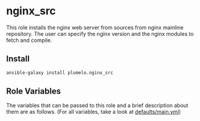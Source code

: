 nginx_src
=====

This role installs the nginx web server from sources from nginx mainline repository. The user can specify
the nginx version and the nginx modules to fetch and compile.

Install
-------

```sh
ansible-galaxy install plumelo.nginx_src
```

Role Variables
--------------

The variables that can be passed to this role and a brief description about
them are as follows. (For all variables, take a look at [defaults/main.yml](defaults/main.yml))
